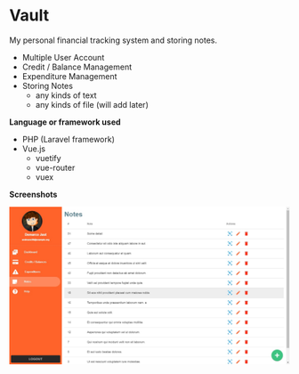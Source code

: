# Vault

My personal financial tracking system and storing notes.

- Multiple User Account
- Credit / Balance Management
- Expenditure Management
- Storing Notes
    - any kinds of text
    - any kinds of file (will add later)
    

**Language or framework used**
- PHP (Laravel framework)
- Vue.js
    - vuetify
    - vue-router
    - vuex

**Screenshots**

![Note Page](https://raw.githubusercontent.com/lzytourist/vault/main/screenshots/Screenshot%20-%20Note%20Page.jpg)
